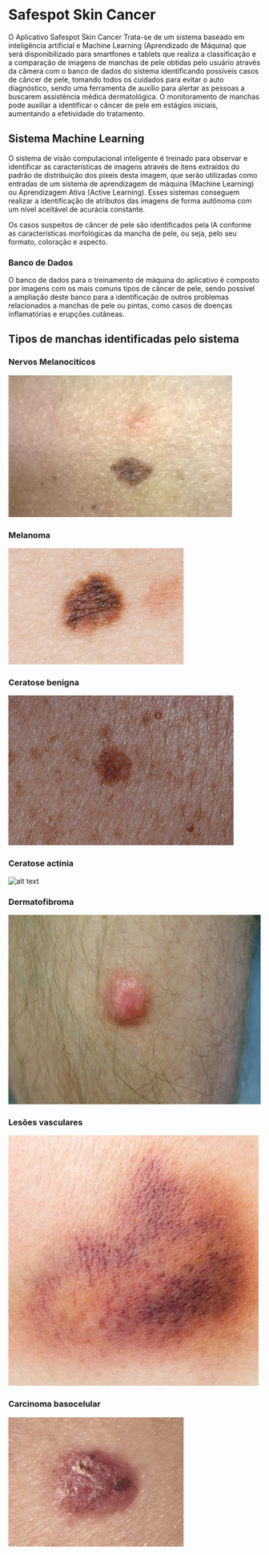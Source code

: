 # Safespot Skin Cancer
O Aplicativo Safespot Skin Cancer Trata-se de um sistema baseado em inteligência artificial e Machine Learning (Aprendizado de Máquina) que será disponibilizado para smartfones e tablets que realiza a classificação e a comparação de imagens de manchas de pele obtidas pelo usuário através da câmera com o banco de dados do sistema identificando possíveis casos de câncer de pele, tomando todos os cuidados para evitar o auto diagnóstico, sendo uma ferramenta de auxílio para alertar as pessoas a buscarem assistência médica dermatológica.
O monitoramento de manchas pode auxiliar a identificar o câncer de pele em estágios iniciais, aumentando a efetividade do tratamento.
## Sistema Machine Learning
O sistema de visão computacional inteligente é treinado para observar e identificar as características de imagens através de itens extraídos do padrão de distribuição dos píxeis desta imagem, que serão utilizadas como entradas de um sistema de aprendizagem de máquina (Machine Learning) ou Aprendizagem Ativa (Active Learning).  Esses sistemas conseguem realizar a identificação de atributos das imagens de forma autônoma com um nível aceitável de acurácia constante.

Os casos suspeitos de câncer de pele são identificados pela IA conforme as características morfológicas da mancha de pele, ou seja, pelo seu formato, coloração e aspecto.
### Banco de Dados
O banco de dados para o treinamento de máquina do aplicativo é composto por imagens com os mais comuns tipos de câncer de pele, sendo possível a ampliação deste banco para a identificação de outros problemas relacionados a manchas de pele ou pintas, como casos de doenças inflamatórias e erupções cutâneas.
## Tipos de manchas identificadas pelo sistema
### Nervos Melanocitícos
![alt text](https://github.com/RicardoCristiano/Manchas/blob/main/Fotos/imagens%20manchas/nevos-melanociticos3.jpg)
### Melanoma
![alt text](https://github.com/RicardoCristiano/Manchas/blob/main/Fotos/imagens%20manchas/c0090078-atypical-mole-science-photo-library-high_pt.jpg)
### Ceratose benigna
![alt text](https://github.com/RicardoCristiano/Manchas/blob/main/Fotos/imagens%20manchas/617-5_default.jpg)
### Ceratose actínia
![alt text](https://github.com/RicardoCristiano/Manchas/blob/main/Fotos/imagens%20manchas/queratose-act%C3%ADnica-ou-queratose-solar.jpg)
### Dermatofibroma
![alt text](https://github.com/RicardoCristiano/Manchas/blob/main/Fotos/imagens%20manchas/dermatofibroma.jpg)
### Lesões vasculares
![alt text](https://github.com/RicardoCristiano/Manchas/blob/main/Fotos/imagens%20manchas/artworks-eF8l2p8fFC9ziyJY-ol9bjA-t500x500.jpg)
### Carcinoma basocelular
![alt text](https://github.com/RicardoCristiano/Manchas/blob/main/Fotos/imagens%20manchas/basal_cell_carcinoma_b_high_pt.jpg)

